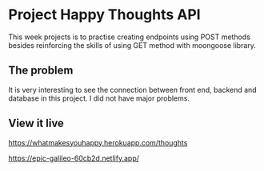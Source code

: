 # Project Happy Thoughts API

This week projects is to practise creating endpoints using POST methods besides reinforcing the skills of using GET method with moongoose library.

## The problem

It is very interesting to see the connection between front end, backend and database in this project. I did not have major problems.

## View it live

https://whatmakesyouhappy.herokuapp.com/thoughts

https://epic-galileo-60cb2d.netlify.app/


